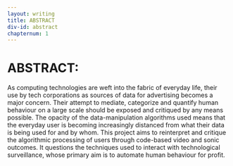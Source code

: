 ```yaml
---
layout: writing
title: ABSTRACT
div-id: abstract
chapternum: 1
---
```



# ABSTRACT:

As computing technologies are weft into the fabric of everyday life, their use by tech corporations as sources of data for advertising becomes a major concern. Their attempt to mediate, categorize and quantify human behaviour on a large scale should be exposed and critiqued by any means possible. The opacity of the data-manipulation algorithms used means that the everyday user is becoming increasingly distanced from what their data is being used for and by whom. This project aims to reinterpret and critique the algorithmic processing of users through code-based video and sonic outcomes. It questions the techniques used to interact with technological surveillance, whose primary aim is to automate human behaviour for profit. 

